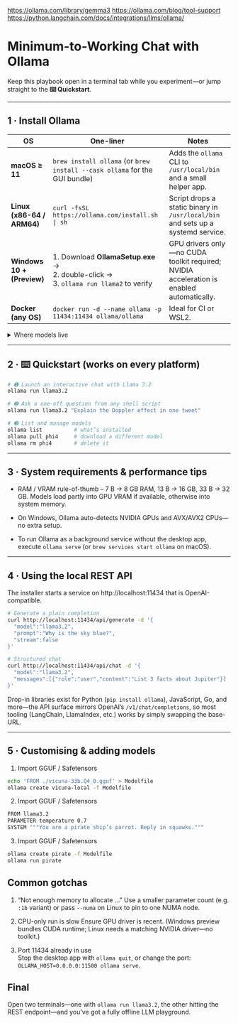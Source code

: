 https://ollama.com/library/gemma3
https://ollama.com/blog/tool-support
https://python.langchain.com/docs/integrations/llms/ollama/


# Minimum-to-Working Chat with **Ollama**

Keep this playbook open in a terminal tab while you experiment—or jump straight to the **⌨️ Quickstart**.

---

## 1 · Install Ollama

| OS | One-liner | Notes |
| --- | --- | --- |
| **macOS ≥ 11** | `brew install ollama`  (or `brew install --cask ollama` for the GUI bundle) | Adds the `ollama` CLI to `/usr/local/bin` and a small helper app. |
| **Linux (x86-64 / ARM64)** | `curl -fsSL https://ollama.com/install.sh \| sh` | Script drops a static binary in `/usr/local/bin` and sets up a systemd service. |
| **Windows 10 + (Preview)** | 1. Download **OllamaSetup.exe** →<br>2. double-click →<br>3. `ollama run llama2` to verify | GPU drivers only—no CUDA toolkit required; NVIDIA acceleration is enabled automatically. |
| **Docker (any OS)** | `docker run -d --name ollama -p 11434:11434 ollama/ollama` | Ideal for CI or WSL2. |

<details>
<summary>Where models live</summary>

Models are stored in `~/.ollama` (or `%USERPROFILE%\.ollama` on Windows), so you can wipe and reinstall Ollama without losing downloads.
</details>

---

## 2 · ⌨️ Quickstart (works on every platform)

```bash
# ➊ Launch an interactive chat with Llama 3.2
ollama run llama3.2

# ➋ Ask a one-off question from any shell script
ollama run llama3.2 "Explain the Doppler effect in one tweet"

# ➌ List and manage models
ollama list          # what’s installed
ollama pull phi4     # download a different model
ollama rm phi4       # delete it
```
---

## 3 · System requirements & performance tips

- RAM / VRAM rule-of-thumb – 7 B → 8 GB RAM, 13 B → 16 GB, 33 B → 32 GB.
Models load partly into GPU VRAM if available, otherwise into system memory.

- On Windows, Ollama auto-detects NVIDIA GPUs and AVX/AVX2 CPUs—no extra setup.

- To run Ollama as a background service without the desktop app, execute `ollama serve` (or `brew services start ollama` on macOS).

---

## 4 · Using the local REST API

The installer starts a service on http://localhost:11434 that is OpenAI-compatible.

```bash
# Generate a plain completion
curl http://localhost:11434/api/generate -d '{
  "model":"llama3.2",
  "prompt":"Why is the sky blue?",
  "stream":false
}'

# Structured chat
curl http://localhost:11434/api/chat -d '{
  "model":"llama3.2",
  "messages":[{"role":"user","content":"List 3 facts about Jupiter"}]
}'
```

Drop-in libraries exist for Python (`pip install ollama`), JavaScript, Go, and more—the API surface mirrors OpenAI’s `/v1/chat/completions`, so most tooling (LangChain, LlamaIndex, etc.) works by simply swapping the base-URL.

---

## 5 · Customising & adding models

1. Import GGUF / Safetensors
```bash
echo 'FROM ./vicuna-33b.Q4_0.gguf' > Modelfile
ollama create vicuna-local -f Modelfile
```

2. Import GGUF / Safetensors
```bash
FROM llama3.2
PARAMETER temperature 0.7
SYSTEM """You are a pirate ship’s parrot. Reply in squawks."""
```

3. Import GGUF / Safetensors
```bash
ollama create pirate -f Modelfile
ollama run pirate
```

## Common gotchas

1. “Not enough memory to allocate …”
Use a smaller parameter count (e.g. `:1b` variant) or pass `--numa` on Linux to pin to one NUMA node.

2. CPU-only run is slow	
Ensure GPU driver is recent. (Windows preview bundles CUDA runtime; Linux needs a matching NVIDIA driver—no toolkit.)

3. Port 11434 already in use	
Stop the desktop app with `ollama quit`, or change the port: `OLLAMA_HOST=0.0.0.0:11500 ollama serve`.

## Final

Open two terminals—one with `ollama run llama3.2`, the other hitting the REST endpoint—and you’ve got a fully offline LLM playground.